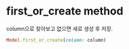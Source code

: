 # first_or_create method
column으로 찾아보고 없으면 새로 생성 후 저장.

```ruby
Model.first_or_create(column: column)
```
